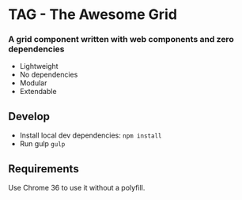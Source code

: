 TAG - The Awesome Grid
========

### A grid component written with web components and zero dependencies

* Lightweight
* No dependencies
* Modular
* Extendable

## Develop
* Install local dev dependencies: `npm install`
* Run gulp `gulp`

## Requirements
Use Chrome 36 to use it without a polyfill.
